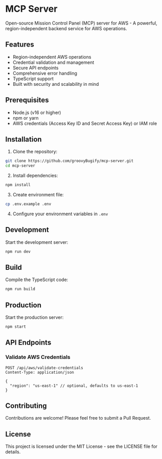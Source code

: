# MCP Server

Open-source Mission Control Panel (MCP) server for AWS - A powerful, region-independent backend service for AWS operations.

## Features

- Region-independent AWS operations
- Credential validation and management
- Secure API endpoints
- Comprehensive error handling
- TypeScript support
- Built with security and scalability in mind

## Prerequisites

- Node.js (v16 or higher)
- npm or yarn
- AWS credentials (Access Key ID and Secret Access Key) or IAM role

## Installation

1. Clone the repository:
```bash
git clone https://github.com/groovyBugify/mcp-server.git
cd mcp-server
```

2. Install dependencies:
```bash
npm install
```

3. Create environment file:
```bash
cp .env.example .env
```

4. Configure your environment variables in `.env`

## Development

Start the development server:
```bash
npm run dev
```

## Build

Compile the TypeScript code:
```bash
npm run build
```

## Production

Start the production server:
```bash
npm start
```

## API Endpoints

### Validate AWS Credentials

```http
POST /api/aws/validate-credentials
Content-Type: application/json

{
  "region": "us-east-1" // optional, defaults to us-east-1
}
```

## Contributing

Contributions are welcome! Please feel free to submit a Pull Request.

## License

This project is licensed under the MIT License - see the LICENSE file for details.